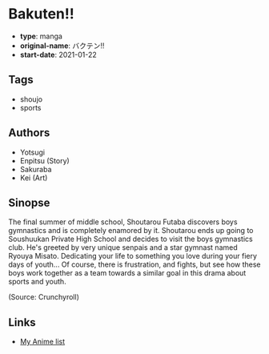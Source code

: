 # Bakuten!!

-   **type**: manga
-   **original-name**: バクテン!!
-   **start-date**: 2021-01-22

## Tags

-   shoujo
-   sports

## Authors

-   Yotsugi
-   Enpitsu (Story)
-   Sakuraba
-   Kei (Art)

## Sinopse

The final summer of middle school, Shoutarou Futaba discovers boys gymnastics and is completely enamored by it. Shoutarou ends up going to Soushuukan Private High School and decides to visit the boys gymnastics club. He's greeted by very unique senpais and a star gymnast named Ryouya Misato. Dedicating your life to something you love during your fiery days of youth... Of course, there is frustration, and fights, but see how these boys work together as a team towards a similar goal in this drama about sports and youth.

(Source: Crunchyroll)

## Links

-   [My Anime list](https://myanimelist.net/manga/136573/Bakuten)
